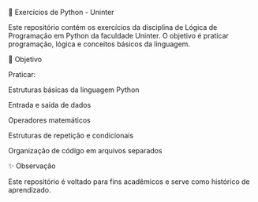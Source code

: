 🐍 Exercícios de Python - Uninter

Este repositório contém os exercícios da disciplina de Lógica de Programação em Python da faculdade Uninter.
O objetivo é praticar programação, lógica e conceitos básicos da linguagem.

🎯 Objetivo

Praticar:

Estruturas básicas da linguagem Python

Entrada e saída de dados

Operadores matemáticos

Estruturas de repetição e condicionais

Organização de código em arquivos separados

✨ Observação

Este repositório é voltado para fins acadêmicos e serve como histórico de aprendizado.